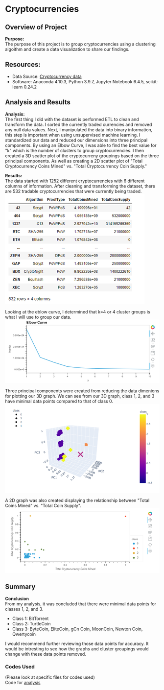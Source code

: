 # Cryptocurrencies

## Overview of Project  

**Purpose:**  
The purpose of this project is to group cryptocurrencies using a clustering algoithm and create a data visualization to share our findings.  

## Resources:  
- Data Source: [Cryptocurrency data](https://min-api.cryptocompare.com/data/all/coinlist)  
- Software: Anaconda 4.10.3, Python 3.9.7, Jupyter Notebook 6.4.5, scikit-learn 0.24.2  

## Analysis and Results  

**Analysis:**  
The first thing I did with the dataset is performed ETL to clean and transform the data. I sorted the currently traded currencies and removed any null data values. Next, I manipulated the data into binary information, this step is important when using unsupervised machine learning. I standardized our data and reduced our dimensions into three principal components. By using an Elbow Curve, I was able to find the best value for "k" which is the number of clusters to group cryptocurrencies. I then created a 3D scatter plot of the cryptocurreny groupings based on the three principal components. As well as creating a 2D scatter plot of "Total Cryptocurrency Coins Mined" vs. "Total Cryptocurrency Coin Supply."  

**Results:**  
The data started with 1252 different cryptocurrencies with 6 different columns of information. After cleaning and transforming the dataset, there are 532 tradable cryptocurrencies that were currently being traded.  
<img src="Resources/cleaned_data.PNG">  

Looking at the eblow curve, I determined that k=4 or 4 cluster groups is what I will use to group our data.  
<img src="Resources/elbow_curve.PNG">  

Three principal components were created from reducing the data dimenions for plotting our 3D graph. We can see from our 3D graph, class 1, 2, and 3 have minimal data points compared to that of class 0.  
<img src="Resources/3d_model.PNG">  

A 2D graph was also created displaying the relationship between "Total Coins Mined" vs. "Total Coin Supply".  
<img src="Resources/2d_graph.PNG">  

## Summary  

**Conclusion**  
From my analysis, it was concluded that there were minimal data points for classes 1, 2, and 3.  
- Class 1: BitTorrent  
- Class 2: TurtleCoin  
- Class 3: ByteCoin, EliteCoin, gCn Coin, MoonCoin, Newton Coin, Qwertycoin  

I would recommend further reviewing those data points for accuracy. It would be intresting to see how the graphs and cluster groupings would change with these data points removed.  

### Codes Used  
(Please look at specific files for codes used)  
Code for [analysis](https://github.com/tonywang3571/Cryptocurrencies/blob/master/crypto_clustering.ipynb)  
